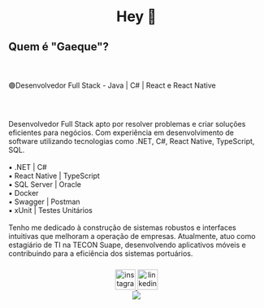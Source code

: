 <h1 align="center">Hey 🤙</h1>

###

<h2 align="left">Quem é "Gaeque"?</h2>

###


<br clear="both">

<p align="left">🟣Desenvolvedor Full Stack - Java | C# | React e React Native</p>

###

<br clear="both">

<p align="left">Desenvolvedor Full Stack apto por resolver problemas e criar soluções eficientes para negócios. Com experiência em desenvolvimento de software utilizando tecnologias como .NET, C#, React Native, TypeScript, SQL. <br>  <br> ▪️ .NET | C# <br> ▪️ React Native | TypeScript  <br> ▪️ SQL Server | Oracle  <br> ▪️ Docker
 <br> ▪️ Swagger | Postman
  <br>  ▪️ xUnit | Testes Unitários
 <br>  <br> Tenho me dedicado à construção de sistemas robustos e interfaces intuitivas que melhoram a operação de empresas. Atualmente, atuo como estagiário de TI na TECON Suape, desenvolvendo aplicativos móveis e contribuindo para a eficiência dos sistemas portuários.
</p>

###

<div align="center">
  <a href="https://www.instagram.com/gaeque/" target="_blank">
    <img src="https://img.shields.io/static/v1?message=Instagram&logo=instagram&label=&color=E4405F&logoColor=white&labelColor=&style=for-the-badge" height="40" alt="instagram logo"  />
  </a>
  <a href="https://www.linkedin.com/in/gaeque-luan/" target="_blank">
    <img src="https://img.shields.io/static/v1?message=LinkedIn&logo=linkedin&label=&color=0077B5&logoColor=white&labelColor=&style=for-the-badge" height="40" alt="linkedin logo"  />
  </a>
</div>



<div align="center">
  <img src="https://profile-counter.glitch.me/Gaeque/count.svg?"  />
</div>

###

